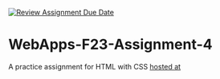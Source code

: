 [![Review Assignment Due Date](https://classroom.github.com/assets/deadline-readme-button-24ddc0f5d75046c5622901739e7c5dd533143b0c8e959d652212380cedb1ea36.svg)](https://classroom.github.com/a/4tKarLeg)
# WebApps-F23-Assignment-4
A practice assignment for HTML with CSS
[hosted at](https://44-563-webapps-f23.github.io/44563-webapps-f23-assignment4-Pravallika7120/playpart.html)